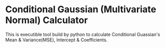 # Conditional Gaussian (Multivariate Normal) Calculator 
This is executible tool build by python to calculate Conditional Guassian's Mean & Variance(MSE), Intercept & Coefficients.
